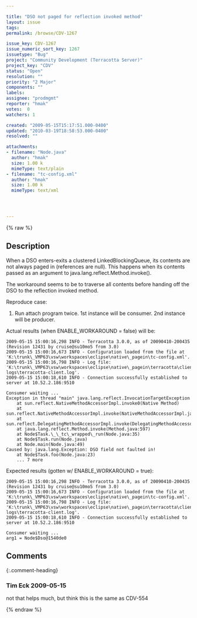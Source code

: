 ```yaml
---

title: "DSO not paged for reflection invoked method"
layout: issue
tags: 
permalink: /browse/CDV-1267

issue_key: CDV-1267
issue_numeric_sort_key: 1267
issuetype: "Bug"
project: "Community Development (Terracotta Server)"
project_key: "CDV"
status: "Open"
resolution: ""
priority: "2 Major"
components: ""
labels: 
assignee: "prodmgmt"
reporter: "hmak"
votes:  0
watchers: 1

created: "2009-05-15T15:17:51.000-0400"
updated: "2010-03-19T18:58:53.000-0400"
resolved: ""

attachments:
- filename: "Node.java"
  author: "hmak"
  size: 1.00 k
  mimeType: text/plain
- filename: "tc-config.xml"
  author: "hmak"
  size: 1.00 k
  mimeType: text/xml




---
```


{% raw %}

## Description

<div markdown="1" class="description">

When a DSO enters-exits a clustered LinkedBlockingQueue, its contents are not always paged in (references are null).
This happens when its contents passed as an argument to java.lang.reflect.Method.invoke().

The workaround seems to be to traverse all contents before handing off the DSO to the reflection invoked method.

Reproduce case:
1.	Run attach program twice.  1st instance will be consumer.  2nd instance will be producer.

Actual results (when ENABLE\_WORKAROUND = false) will be:

	2009-05-15 15:00:16,298 INFO - Terracotta 3.0.0, as of 20090410-200435 (Revision 12431 by cruise@su10mo5 from 3.0)
	2009-05-15 15:00:16,673 INFO - Configuration loaded from the file at 'K:\trunk\_VMP63\vsw\workspaces\eclipse\native\_pagein\tc-config.xml'.
	2009-05-15 15:00:16,798 INFO - Log file: 'K:\trunk\_VMP63\vsw\workspaces\eclipse\native\_pagein\terracotta\client-logs\terracotta-client.log'.
	2009-05-15 15:00:18,610 INFO - Connection successfully established to server at 10.52.2.186:9510

	Consumer waiting ...
	Exception in thread "main" java.lang.reflect.InvocationTargetException
		at sun.reflect.NativeMethodAccessorImpl.invoke0(Native Method)
		at sun.reflect.NativeMethodAccessorImpl.invoke(NativeMethodAccessorImpl.java:39)
		at sun.reflect.DelegatingMethodAccessorImpl.invoke(DelegatingMethodAccessorImpl.java:25)
		at java.lang.reflect.Method.invoke(Method.java:597)
		at Node$Task.\_\_tc\_wrapped\_run(Node.java:35)
		at Node$Task.run(Node.java)
		at Node.main(Node.java:49)
	Caused by: java.lang.Exception: DSO field not faulted in!
		at Node$Task.foo(Node.java:23)
		... 7 more

Expected results (gotten w/ ENABLE\_WORKAROUND = true):

	2009-05-15 15:00:16,298 INFO - Terracotta 3.0.0, as of 20090410-200435 (Revision 12431 by cruise@su10mo5 from 3.0)
	2009-05-15 15:00:16,673 INFO - Configuration loaded from the file at 'K:\trunk\_VMP63\vsw\workspaces\eclipse\native\_pagein\tc-config.xml'.
	2009-05-15 15:00:16,798 INFO - Log file: 'K:\trunk\_VMP63\vsw\workspaces\eclipse\native\_pagein\terracotta\client-logs\terracotta-client.log'.
	2009-05-15 15:00:18,610 INFO - Connection successfully established to server at 10.52.2.186:9510

	Consumer waiting ...
	arg1 = Node$Dso@1540de0

</div>

## Comments


{:.comment-heading}
### **Tim Eck** <span class="date">2009-05-15</span>

<div markdown="1" class="comment">

not that helps much, but think this is the same as CDV-554


</div>



{% endraw %}
